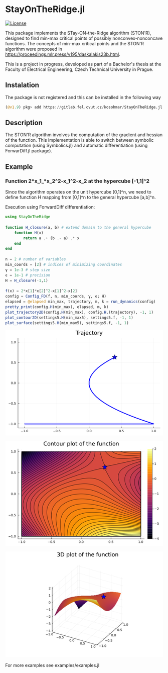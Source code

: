 # StayOnTheRidge.jl
[![License](https://img.shields.io/badge/License-MIT-blue.svg)](https://gitlab.fel.cvut.cz/kosohmar/StayOnTheRidge.jl/-/blob/main/LICENSE)

This package implements the STay-ON-the-Ridge algorithm (STON'R), designed to find min-max critical points of possibly nonconvex-nonconcave functions. The concepts of min-max critical points and the STON'R algorithm were proposed in https://proceedings.mlr.press/v195/daskalakis23b.html.

This is a project in progress, developed as part of a Bachelor's thesis at the Faculty of Electrical Engineering, Czech Technical University in Prague.

## Instalation
The package is not registered and this can be installed in the following way

```julia
(@v1.9) pkg> add https://gitlab.fel.cvut.cz/kosohmar/StayOnTheRidge.jl
```

## Description
The STON'R algorithm involves the computation of the gradient and hessian of the function. This implementation is able to switch between symbolic computation (using Symbolics.jl) and automatic differentiation (using ForwarDiff.jl package).

## Example
### Function 2*x_1_*x_2^2-x_1^2-x_2 at the hypercube [-1,1]^2
Since the algorithm operates on the unit hypercube [0,1]^n, we need to define function H mapping from [0,1]^n to the general hypercube [a,b]^n.

Execution using ForwardDiff differentiation:
```julia
using StayOnTheRidge

function H_closure(a, b) # extend domain to the general hypercube
    function H(x)
        return a .+ (b .- a) .* x
    end
end

n = 2 # number of variables
min_coords = [2] # indices of minimizing coordinates
γ = 1e-3 # step size
ϵ = 1e-1 # precision
H = H_closure(-1,1)

f(x) = 2*x[1]*x[2]^2-x[1]^2-x[2]
config = Config_FD(f, n, min_coords, γ, ϵ; H)
elapsed = @elapsed min_max, trajectory, m, k = run_dynamics(config)
pretty_print(config.H(min_max), elapsed, m, k)
plot_trajectory2D(config.H(min_max), config.H.(trajectory), -1, 1)
plot_contour2D(settings5.H(min_max5), settings5.f, -1, 1)
plot_surface(settings5.H(min_max5), settings5.f, -1, 1)
```

<p align="center">
  <img src="imgs/example5_trajectory.png">
</p>
<p align="center">
  <img src="imgs/example5_contour.png">
</p>
<p align="center">
  <img src="imgs/example5_surface.png">
</p>

For more examples see examples/examples.jl

